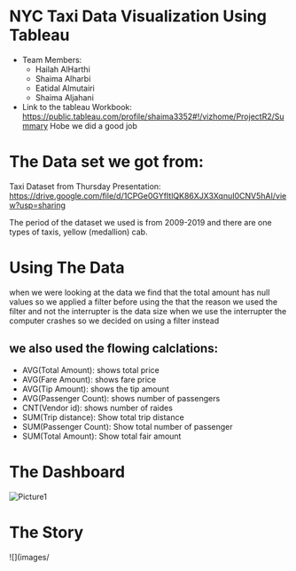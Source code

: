 # NYC Taxi Data Visualization Using Tableau 
 * Team Members:
    * Hailah AlHarthi
    * Shaima Alharbi
    * Eatidal Almutairi
    * Shaima Aljahani
 * Link to the tableau Workbook:
    https://public.tableau.com/profile/shaima3352#!/vizhome/ProjectR2/Summary
Hobe we did a good job 

# The Data set we got from:
Taxi Dataset from Thursday Presentation:
     https://drive.google.com/file/d/1CPGe0GYfItlQK86XJX3XqnuI0CNV5hAI/view?usp=sharing 

The period of the dataset we used is from 2009-2019 and there are one types of taxis, yellow (medallion) cab. 

# Using The Data
when we were looking at the data we find that the total amount has null values so we applied a filter before using the that 
the reason we used the filter and not the interrupter is the data size 
when we use the interrupter the computer crashes so we decided on using a filter instead 

## we also used the flowing calclations:

* AVG(Total Amount): shows total price
* AVG(Fare Amount): shows fare price
* AVG(Tip Amount): shows the tip amount
* AVG(Passenger Count): shows number of passengers
* CNT(Vendor id): shows number of raides 
* SUM(Trip distance): Show total trip distance
* SUM(Passenger Count): Show total number of passenger
* SUM(Total Amount): Show total fair amount

# The Dashboard
![Picture1](https://user-images.githubusercontent.com/48656800/101201531-f3d91e00-3678-11eb-8d6f-cf70fd3a2119.png)



# The Story 
![](images/
